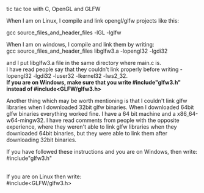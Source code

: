 tic tac toe with C, OpenGL and GLFW

When I am on Linux, I compile and link opengl/glfw projects like this: <br>

gcc source_files_and_header_files -lGL -lglfw  <br>

When I am on windows, I compile and link them by writing: <br>
gcc source_files_and_header_files libglfw3.a -lopengl32 -lgdi32 <br>

and I put libglfw3.a file in the same directory where main.c is. <br>
I have read people say that they couldn't link properly before writing -lopengl32 -lgdi32 -luser32 -lkernel32 -lws2_32. <br>
<b>If you are on Windows, make sure that you write #include"glfw3.h" instead of #include<GLFW/glfw3.h>  </b>

Another thing which may be worth mentioning is that I couldn't link glfw libraries when I downloaded 32bit glfw binaries. When I downloaded 64bit glfw binaries everything worked fine. I have a 64 bit machine and a x86_64-w64-mingw32. I have read comments from people with the opposite experience, where they weren't able to link glfw libraries when they downloaded 64bit binaries, but they were able to link them after downloading 32bit binaries. 

If you have followed these instructions and you are on Windows, then write: <br>
#include"glfw3.h" <br> <br>

If you are on Linux then write: <br>
#include<GLFW/glfw3.h> <br>

